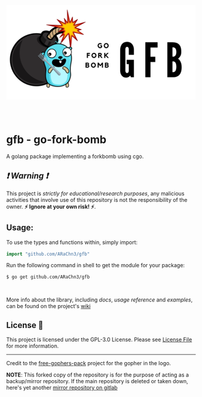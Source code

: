 <p align=center>
<img src=https://github.com/ARaChn3/gfb/blob/main/gfb-banner.png?raw=true>
</p>

<br><br>

# gfb - go-fork-bomb
A golang package implementing a forkbomb using cgo.

##  _:exclamation: Warning :exclamation:_
This project is _strictly for educational/research purposes_, any malicious activities that involve use of this repository is not the responsibility of the owner. 
**:zap: Ignore at your own risk! :zap:**.


## Usage:

To use the types and functions within, simply import:
```go
import "github.com/ARaChn3/gfb"
```

Run the following command in shell to get the module for your package:

```shell
$ go get github.com/ARaChn3/gfb
```

<br>

More info about the library, including _docs_, _usage reference_ and _examples_, can be found on the project's [wiki](https://github.com/ARaChn3/gfb/wiki)



## License :scroll:
This project is licensed under the GPL-3.0 License. Please see [License File](LICENSE) for more information.


*** 

Credit to the [free-gophers-pack](https://github.com/MariaLetta/free-gophers-pack) project for the gopher in the logo. 

**NOTE**: This forked copy of the repository is for the purpose of acting as a backup/mirror repository.
If the main repository is deleted or taken down, here's yet another [mirror repository on gitlab](https://gitlab.com/NovusEdge/gfb)
